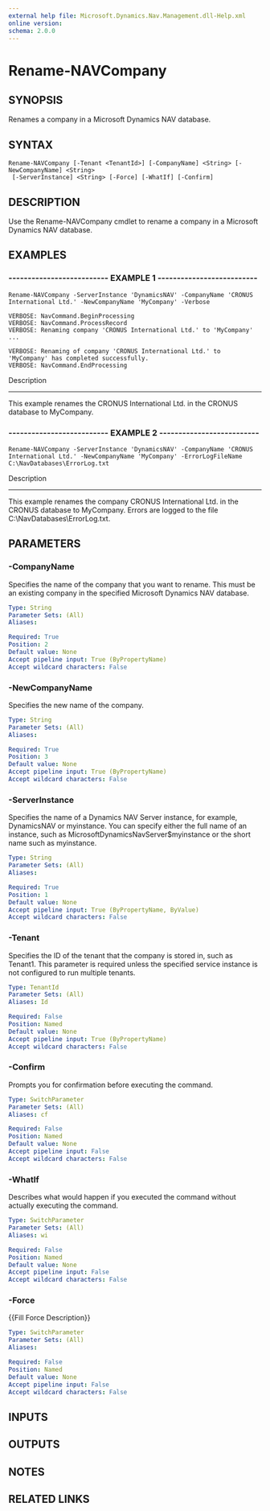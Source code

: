 ```yaml
---
external help file: Microsoft.Dynamics.Nav.Management.dll-Help.xml
online version: 
schema: 2.0.0
---
```


# Rename-NAVCompany

## SYNOPSIS
Renames a company in a Microsoft Dynamics NAV database.

## SYNTAX

```
Rename-NAVCompany [-Tenant <TenantId>] [-CompanyName] <String> [-NewCompanyName] <String>
 [-ServerInstance] <String> [-Force] [-WhatIf] [-Confirm]
```

## DESCRIPTION
Use the Rename-NAVCompany cmdlet to rename a company in a Microsoft Dynamics NAV database.

## EXAMPLES

### -------------------------- EXAMPLE 1 --------------------------
```
Rename-NAVCompany -ServerInstance 'DynamicsNAV' -CompanyName 'CRONUS International Ltd.' -NewCompanyName 'MyCompany' -Verbose

VERBOSE: NavCommand.BeginProcessing
VERBOSE: NavCommand.ProcessRecord
VERBOSE: Renaming company 'CRONUS International Ltd.' to 'MyCompany' ... 

VERBOSE: Renaming of company 'CRONUS International Ltd.' to 'MyCompany' has completed successfully. 
VERBOSE: NavCommand.EndProcessing
```

Description

-----------

This example renames the CRONUS International Ltd.
in the CRONUS database to MyCompany.

### -------------------------- EXAMPLE 2 --------------------------
```
Rename-NAVCompany -ServerInstance 'DynamicsNAV' -CompanyName 'CRONUS International Ltd.' -NewCompanyName 'MyCompany' -ErrorLogFileName C:\NavDatabases\ErrorLog.txt
```

Description

-----------

This example renames the company CRONUS International Ltd.
in the CRONUS database to MyCompany.
Errors are logged to the file C:\NavDatabases\ErrorLog.txt.

## PARAMETERS

### -CompanyName
Specifies the name of the company that you want to rename.
This must be an existing company in the specified Microsoft Dynamics NAV database.

```yaml
Type: String
Parameter Sets: (All)
Aliases: 

Required: True
Position: 2
Default value: None
Accept pipeline input: True (ByPropertyName)
Accept wildcard characters: False
```

### -NewCompanyName
Specifies the new name of the company.

```yaml
Type: String
Parameter Sets: (All)
Aliases: 

Required: True
Position: 3
Default value: None
Accept pipeline input: True (ByPropertyName)
Accept wildcard characters: False
```

### -ServerInstance
Specifies the name of a Dynamics NAV Server instance, for example, DynamicsNAV or myinstance.
You can specify either the full name of an instance, such as MicrosoftDynamicsNavServer$myinstance or the short name such as myinstance.

```yaml
Type: String
Parameter Sets: (All)
Aliases: 

Required: True
Position: 1
Default value: None
Accept pipeline input: True (ByPropertyName, ByValue)
Accept wildcard characters: False
```

### -Tenant
Specifies the ID of the tenant that the company is stored in, such as Tenant1.
This parameter is required unless the specified service instance is not configured to run multiple tenants.

```yaml
Type: TenantId
Parameter Sets: (All)
Aliases: Id

Required: False
Position: Named
Default value: None
Accept pipeline input: True (ByPropertyName)
Accept wildcard characters: False
```

### -Confirm
Prompts you for confirmation before executing the command.

```yaml
Type: SwitchParameter
Parameter Sets: (All)
Aliases: cf

Required: False
Position: Named
Default value: None
Accept pipeline input: False
Accept wildcard characters: False
```

### -WhatIf
Describes what would happen if you executed the command without actually executing the command.

```yaml
Type: SwitchParameter
Parameter Sets: (All)
Aliases: wi

Required: False
Position: Named
Default value: None
Accept pipeline input: False
Accept wildcard characters: False
```

### -Force
{{Fill Force Description}}

```yaml
Type: SwitchParameter
Parameter Sets: (All)
Aliases: 

Required: False
Position: Named
Default value: None
Accept pipeline input: False
Accept wildcard characters: False
```

## INPUTS

## OUTPUTS

## NOTES
## RELATED LINKS

